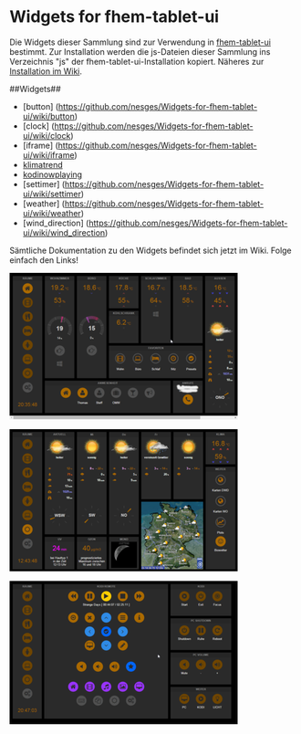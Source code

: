 # Widgets for fhem-tablet-ui

Die Widgets dieser Sammlung sind zur Verwendung in [fhem-tablet-ui](https://github.com/knowthelist/fhem-tablet-ui/) bestimmt. Zur Installation werden die js-Dateien dieser Sammlung ins Verzeichnis "js" der fhem-tablet-ui-Installation kopiert. Näheres zur [Installation im Wiki](https://github.com/nesges/Widgets-for-fhem-tablet-ui/wiki/Installation).

##Widgets##

* [button] (https://github.com/nesges/Widgets-for-fhem-tablet-ui/wiki/button)
* [clock] (https://github.com/nesges/Widgets-for-fhem-tablet-ui/wiki/clock)
* [iframe] (https://github.com/nesges/Widgets-for-fhem-tablet-ui/wiki/iframe)
* [klimatrend](https://github.com/nesges/Widgets-for-fhem-tablet-ui/wiki/klimatrend)
* [kodinowplaying](https://github.com/nesges/Widgets-for-fhem-tablet-ui/wiki/kodinowplaying)
* [settimer] (https://github.com/nesges/Widgets-for-fhem-tablet-ui/wiki/settimer)
* [weather] (https://github.com/nesges/Widgets-for-fhem-tablet-ui/wiki/weather)
* [wind_direction] (https://github.com/nesges/Widgets-for-fhem-tablet-ui/wiki/wind_direction)

Sämtliche Dokumentation zu den Widgets befindet sich jetzt im Wiki. Folge einfach den Links!

![](https://raw.githubusercontent.com/nesges/TabletUI-Demo-WOPR/master/screenshots/small/index.png)

![](https://raw.githubusercontent.com/nesges/TabletUI-Demo-WOPR/master/screenshots/small/aussen.png)

![](https://raw.githubusercontent.com/nesges/TabletUI-Demo-WOPR/master/screenshots/small/wohnzimmer-xbmc-simple.png)


